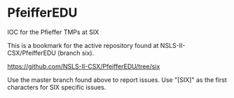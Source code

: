 # PfeifferEDU
IOC for the Pfieffer TMPs at SIX

This is a bookmark for the active repository found at NSLS-II-CSX/PfeifferEDU (branch six).

https://github.com/NSLS-II-CSX/PfeifferEDU/tree/six

Use the master branch found above to report issues. Use "[SIX]" as the first characters for SIX specific issues.

